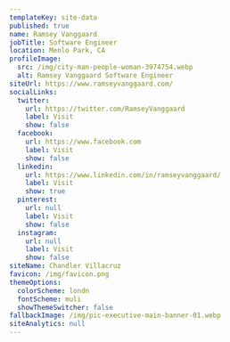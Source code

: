 ```yaml
---
templateKey: site-data
published: true
name: Ramsey Vanggaard
jobTitle: Software Engineer
location: Menlo Park, CA
profileImage:
  src: /img/city-man-people-woman-3974754.webp
  alt: Ramsey Vanggaard Software Engineer
siteUrl: https://www.ramseyvanggaard.com/
socialLinks:
  twitter:
    url: https://twitter.com/RamseyVanggaard
    label: Visit
    show: false
  facebook:
    url: https://www.facebook.com
    label: Visit
    show: false
  linkedin:
    url: https://www.linkedin.com/in/ramseyvanggaard/
    label: Visit
    show: true
  pinterest:
    url: null
    label: Visit
    show: false
  instagram:
    url: null
    label: Visit
    show: false
siteName: Chandler Villacruz
favicon: /img/favicon.png
themeOptions:
  colorScheme: londn
  fontScheme: muli
  showThemeSwitcher: false
fallbackImage: /img/pic-executive-main-banner-01.webp
siteAnalytics: null
---
```

